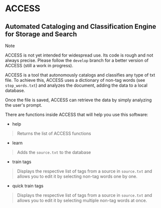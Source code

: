 # ACCESS
## Automated Cataloging and Classification Engine for Storage and Search

> [!NOTE]
> ACCESS is not yet intended for widespread use. Its code is rough and not always precise. Please follow the `develop` branch for a better
> version of ACCESS (still a work in progress).

ACCESS is a tool that autonomously catalogs and classifies any type of txt file. To achieve this, ACCESS uses a dictionary of non-tag words (see `stop_words.txt`) and analyzes the document, adding the data to a local database.

Once the file is saved, ACCESS can retrieve the data by simply analyzing the user's prompt.

There are functions inside ACCESS that will help you use this software:
 - help
> Returns the list of ACCESS functions
 - learn
> Adds the `source.txt` to the database
 - train tags
> Displays the respective list of tags from a source in `source.txt` and allows you to edit it by selecting non-tag words one by one.
 - quick train tags
> Displays the respective list of tags from a source in `source.txt` and allows you to edit it by selecting multiple non-tag words at once.
